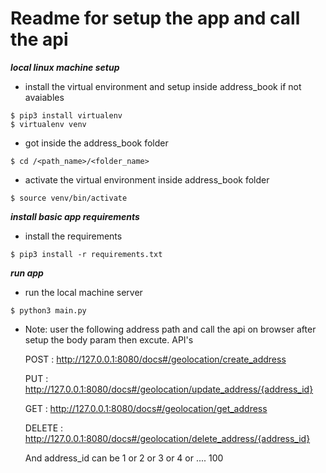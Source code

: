 # Readme for setup the app and call the api


***local linux machine setup***

* install the virtual environment and setup inside address_book if not avaiables
```
$ pip3 install virtualenv
$ virtualenv venv
```

* got inside the address_book folder
```
$ cd /<path_name>/<folder_name>
```

* activate the virtual environment inside address_book folder
```
$ source venv/bin/activate
``` 

***install basic app requirements***

* install the requirements
```
$ pip3 install -r requirements.txt
```

***run app***
* run the local machine server
```
$ python3 main.py
```

* Note: user the following address path and call the api on browser after setup the body param then excute.
   API's

   POST :   http://127.0.0.1:8080/docs#/geolocation/create_address

   PUT  :   http://127.0.0.1:8080/docs#/geolocation/update_address/{address_id}

   GET  :   http://127.0.0.1:8080/docs#/geolocation/get_address
   
   DELETE : http://127.0.0.1:8080/docs#/geolocation/delete_address/{address_id}

   And address_id can be 1 or 2 or 3 or 4 or .... 100